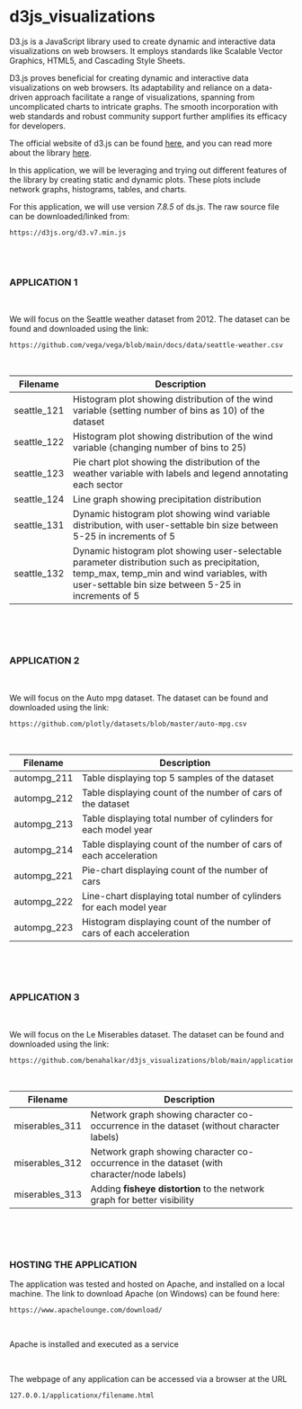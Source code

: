 # d3js_visualizations

D3.js is a JavaScript library used to create dynamic and interactive data visualizations on web browsers. It employs standards like Scalable Vector Graphics, HTML5, and Cascading Style Sheets.
<br>

D3.js proves beneficial for creating dynamic and interactive data visualizations on web browsers. Its adaptability and reliance on a data-driven approach facilitate a range of visualizations, spanning from uncomplicated charts to intricate graphs. The smooth incorporation with web standards and robust community support further amplifies its efficacy for developers.
<br>

The official website of d3.js can be found [here](https://d3js.org/), and you can read more about the library [here](https://en.wikipedia.org/wiki/D3.js).

In this application, we will be leveraging and trying out different features of the library by creating static and dynamic plots. These plots include network graphs, histograms, tables, and charts.
<br>

For this application, we will use version *7.8.5* of ds.js. The raw source file can be downloaded/linked from:
```
https://d3js.org/d3.v7.min.js
```

<br><br>

### **APPLICATION 1**
<br>

We will focus on the Seattle weather dataset from 2012. The dataset can be found and downloaded using the link: 
```
https://github.com/vega/vega/blob/main/docs/data/seattle-weather.csv
```
<br>

| Filename        | Description |
| --------------- | ----------- |
| seattle_121     | Histogram plot showing distribution of the wind variable (setting number of bins as 10) of the dataset |
| seattle_122     | Histogram plot showing distribution of the wind variable (changing number of bins to 25)               |
| seattle_123     | Pie chart plot showing the distribution of the weather variable with labels and legend annotating each sector                |
| seattle_124     | Line graph showing precipitation distribution |
| seattle_131     | Dynamic histogram plot showing wind variable distribution, with user-settable bin size between 5-25 in increments of 5 |
| seattle_132     | Dynamic histogram plot showing user-selectable parameter distribution such as precipitation, temp_max, temp_min and wind variables, with user-settable bin size between 5-25 in increments of 5 |


<br><br><br>

### **APPLICATION 2**
<br>

We will focus on the Auto mpg dataset. The dataset can be found and downloaded using the link: 
```
https://github.com/plotly/datasets/blob/master/auto-mpg.csv
```
<br>

| Filename        | Description |
| --------------- | ----------- |
| autompg_211     | Table displaying top 5 samples of the dataset |
| autompg_212     | Table displaying count of the number of cars of the dataset |
| autompg_213     | Table displaying total number of cylinders for each model year |
| autompg_214     | Table displaying count of the number of cars of each acceleration |
| autompg_221     | Pie-chart displaying count of the number of cars |
| autompg_222     | Line-chart displaying total number of cylinders for each model year |
| autompg_223     | Histogram displaying count of the number of cars of each acceleration |

<br><br><br>

### **APPLICATION 3**
<br>

We will focus on the Le Miserables dataset. The dataset can be found and downloaded using the link: 
```
https://github.com/benahalkar/d3js_visualizations/blob/main/application3/miserables.json
```
<br>

| Filename        | Description |
| --------------- | ----------- |
| miserables_311  | Network graph showing character co-occurrence in the dataset (without character labels)      |
| miserables_312  | Network graph showing character co-occurrence in the dataset (with character/node labels)    |
| miserables_313  | Adding **fisheye distortion** to the network graph for better visibility                 |

<br><br><br>

### **HOSTING THE APPLICATION**

The application was tested and hosted on Apache, and installed on a local machine. The link to download Apache (on Windows) can be found here:
```
https://www.apachelounge.com/download/
```

<br>

Apache is installed and executed as a service

<br>

The webpage of any application can be accessed via a browser at the URL
```
127.0.0.1/applicationx/filename.html
```
